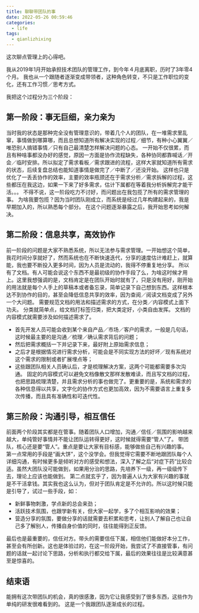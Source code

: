 ```yaml
---
title: 聊聊带团队的事
date: 2022-05-26 00:59:46
categories:
  - life
tags:
  - qianlizhixing
---
```


这次聊点管理上的心得吧。

<!-- more -->

我从2019年1月开始承担技术团队的管理工作，到今年４月底离职，历时了3年零4个月。
我也从一个跟随者逐渐变成带领者，这种角色转变，不只是工作职位的变化，还有工作习惯／思考方式。

我把这个过程分为三个阶段：

## 第一阶段：事无巨细，亲力亲为

当时我的状态是那种完全没有管理意识的，带着几个人的团队，在一堆需求里乱窜，事情做到哪算哪，而且总想知道所有解决实现的过程／细节，有种小心翼翼／唯恐别人搞错事情／只有自己最清楚怎样解决问题的心态。
一开始不仅很累，而且有种啥事都没办好的感觉，原因一方面是协作流程缺失，各种协同都靠喊话／开会／临时安排。所以拟定了需求看板／需求跟进的流程，这样大家就知道所有需求的状态，后续复盘总结也能知道事情是做完了／中断了／还没开始。
这样也只是优化了一丢丢协作的效率，主要的效率瓶颈还在于需求分析／需求拆解的过程，这些都压在我这边，如果一下来了好多需求，估计下属都在等着我分析拆解完才能干活。。。
不得不说，这一阶段吃力不讨好，而问题出在我包揽了所有的需求管理的事。
为啥我要包揽？因为当时团队刚成立，而系统是经过几年构建起来的，我是早期加入的，所以熟悉每个部分。
在这个问题逐渐暴露之后，我开始思考如何解决。

## 第二阶段：信息共享，高效协作

前一阶段的问题是大家不熟悉系统，所以无法参与需求管理。一开始想这个简单，我花时间分享就好了，然而系统也在不断快速迭代，分享的速度估计难赶上，就算能，我也要不断投入更多时间，因为人员是流动的，我得不停重复地分享。
所以有了文档。有人可能会说这个东西不是最初级的协作手段了么，为啥这时候才用上。这里我想强调的是，文档肯定是在团队开始时就有了，只是没有用好，刚开始的用法就是每个人手上的草稿本或者备忘录，简单记录下自己想到东西。这样根本达不到协作的目的，甚至会降低信息共享的效率，因为查阅／阅读文档变成了另外一个大问题。
需要规范文档的用法和描述需求的方式，在分类／内容模式上面下功夫。
分类就简单点，给文档打标签归类，把大类定好，小类自由发挥。
文档的内容模式就需要涉及如何描述需求了。
- 首先开发人员可能会收到某个来自产品／市场／客户的需求，一般是几句话，这时候最主要的是沟通／梳理／确认需求背后的问题；
- 然后把需求概括一下并记录下来，最好附上原始需求信息；
- 之后才是根据情况进行需求分析，可能会是不同实现方法的好坏／现有系统对这个需求的限制或者扩展埋点等；
- 这些跟团队相关人员确认后，才是梳理解决方案，这两个可能都需要多次沟通。
固定的内容模式可以避免文档像散文那样发散难读，而且写文档的过程，也把思路梳理清楚，并且需求分析的事也做完了。更重要的是，系统和需求的各种信息得以共享，文字化的协作方式也更加高效，因为不需要语言上重复多次传播，而且具有准确性和可迭代性。

## 第三阶段：沟通引导，相互信任

前面两个阶段其实都是在管事。随着团队人口增加，沟通／信任／氛围的影响越来越大，单纯管好事情并不能让团队运转得更好，这时候就得需要“管人”了。
带团队，核心还是要“管人”。重点是要让大家有目标感，能够做些自己有兴趣的事。
第一点常用的手段是“画大饼”，这个没学会。但我觉得它需要不断地跟团队每个人详细沟通，有时候更多是倾听对方的感受和想法，深入了解之后“对症下药”比较合适。虽然大团队没可能做到，如果用分治的思路，先培养下一级，再一级级传下去，理论上应该也能做到。
第二点就玄乎了，因为普遍人认为大家有兴趣的事就是不干活拿钱。其实我也这么认为，但对于团队肯定是不允许的。所以这时候只能是引导了，试过一些手段，如：
- 新鲜事物刺激，学点新的总会来劲；
- 活跃技术氛围，也跟学新有关，但大家一起学，多了个相互影响的效果；
- 营造分享的氛围，要做分享的话就需要去积累和思考，让别人了解自己也让自己多了解别人，传播自身价值的同时，往往能得到正反馈。

最后也是最重要的，信任对方。带头的需要信任下属，相信他们能做好本分工作，甚至会有所创新。这也是体验过的，在这一阶段开始，我尝试了不直接管事，有问题的话就一起讨论下思路，分析和执行都交给下属，最后的效果往往是比较满意甚至是惊喜的。

## 结束语
能拥有这次带团队的机会，真的很感激，因为它让我感受到了很多东西，这些作为单纯的研发很难看到的。
这是一个我跟团队逐渐成长的过程。

